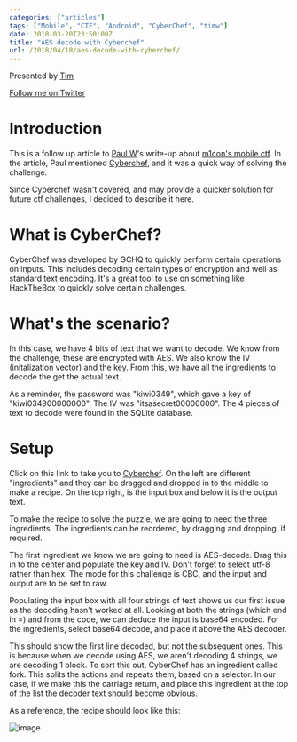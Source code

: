 ```yaml
---
categories: ["articles"]
tags: ["Mobile", "CTF", "Android", "CyberChef", "timw"]
date: 2018-03-20T23:50:00Z
title: "AES decode with Cyberchef"
url: /2018/04/18/aes-decode-with-cyberchef/
---
```


Presented by [Tim](authors/timwilkes)

[Follow me on Twitter](https://twitter.com/timmehwimmy)

Introduction
============

This is a follow up article to [Paul W](authors/paulw)'s write-up about [m1con's mobile ctf](/2018/03/28/m1con-ctf-writeup.md). In the article, Paul mentioned [Cyberchef](https://gchq.github.com/CyberChef), and it was a quick way of solving the challenge.

Since Cyberchef wasn't covered, and may provide a quicker solution for future ctf challenges, I decided to describe it here.

What is CyberChef?
==================

CyberChef was developed by GCHQ to quickly perform certain operations on inputs. This includes decoding certain types of encryption and well as standard text encoding. It's a great tool to use on something like HackTheBox to quickly solve certain challenges.

What's the scenario?
====================

In this case, we have 4 bits of text that we want to decode. We know from the challenge, these are encrypted with AES. We also know the IV (initalization vector) and the key. From this, we have all the ingredients to decode the get the actual text.

As a reminder, the password was "kiwi0349", which gave a key of "kiwi034900000000". The IV was "itsasecret00000000". The 4 pieces of text to decode were found in the SQLite database.

Setup
=====

Click on this link to take you to [Cyberchef](https://gchq.github.com/CyberChef). On the left are different "ingredients" and they can be dragged and dropped in to the middle to make a recipe. On the top right, is the input box and below it is the output text.

To make the recipe to solve the puzzle, we are going to need the three ingredients. The ingredients can be reordered, by dragging and dropping, if required.

The first ingredient we know we are going to need is AES-decode. Drag this in to the center and populate the key and IV. Don't forget to select utf-8 rather than hex. The mode for this challenge is CBC, and the input and output are to be set to raw.

Populating the input box with all four strings of text shows us our first issue as the decoding hasn't worked at all. Looking at both the strings (which end in =) and from the code, we can deduce the input is base64 encoded. For the ingredients, select base64 decode, and place it above the AES decoder.

This should show the first line decoded, but not the subsequent ones. This is because when we decode using AES, we aren't decoding 4 strings, we are decoding 1 block. To sort this out, CyberChef has an ingredient called fork. This splits the actions and repeats them, based on a selector. In our case, if we make this the carriage return, and place this ingredient at the top of the list the decoder text should become obvious.

As a reference, the recipe should look like this:

![image](images/aes-and-cyberchef/safepass.png)
